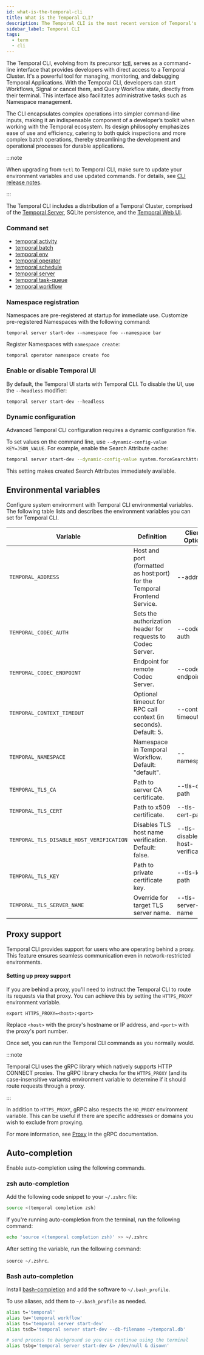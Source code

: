 ```yaml
---
id: what-is-the-temporal-cli
title: What is the Temporal CLI?
description: The Temporal CLI is the most recent version of Temporal's command-line tool.
sidebar_label: Temporal CLI
tags:
  - term
  - cli
---
```


The Temporal CLI, evolving from its precursor [tctl](/concepts/what-is-the-temporal-cli), serves as a command-line interface that provides developers with direct access to a Temporal Cluster.
It's a powerful tool for managing, monitoring, and debugging Temporal Applications.
With the Temporal CLI, developers can start Workflows, Signal or cancel them, and Query Workflow state, directly from their terminal.
This interface also facilitates administrative tasks such as Namespace management.

The CLI encapsulates complex operations into simpler command-line inputs, making it an indispensable component of a developer’s toolkit when working with the Temporal ecosystem.
Its design philosophy emphasizes ease of use and efficiency, catering to both quick inspections and more complex batch operations, thereby streamlining the development and operational processes for durable applications.

:::note

When upgrading from `tctl` to Temporal CLI, make sure to update your environment variables and use updated commands.
For details, see [CLI release notes](https://github.com/temporalio/cli/releases/tag/v0.9.0).

:::

The Temporal CLI includes a distribution of a Temporal Cluster, comprised of the [Temporal Server](/concepts/what-is-the-temporal-server), SQLite persistence, and the [Temporal Web UI](/concepts/what-is-the-temporal-web-ui).

### Command set

- [temporal activity](/cli/activity/)
- [temporal batch](/cli/batch/)
- [temporal env](/cli/env/)
- [temporal operator](/cli/operator/)
- [temporal schedule](/cli/schedule/)
- [temporal server](/cli/server)
- [temporal task-queue](/cli/task-queue/)
- [temporal workflow](/cli/workflow/)

### Namespace registration

Namespaces are pre-registered at startup for immediate use.
Customize pre-registered Namespaces with the following command:

```shell
temporal server start-dev --namespace foo --namespace bar
```

Register Namespaces with `namespace create`:

```shell
temporal operator namespace create foo
```

### Enable or disable Temporal UI

By default, the Temporal UI starts with Temporal CLI.
To disable the UI, use the `--headless` modifier:

```shell
temporal server start-dev --headless
```

### Dynamic configuration

Advanced Temporal CLI configuration requires a dynamic configuration file.

To set values on the command line, use `--dynamic-config-value KEY=JSON_VALUE`.
For example, enable the Search Attribute cache:

```bash
temporal server start-dev --dynamic-config-value system.forceSearchAttributesCacheRefreshOnRead=false
```

This setting makes created Search Attributes immediately available.

## Environmental variables

Configure system environment with Temporal CLI environmental variables.
The following table lists and describes the environment variables you can set for Temporal CLI.

| Variable                                 | Definition                                                                | Client Option                   |
| ---------------------------------------- | ------------------------------------------------------------------------- | ------------------------------- |
| `TEMPORAL_ADDRESS`                       | Host and port (formatted as host:port) for the Temporal Frontend Service. | --address                       |
| `TEMPORAL_CODEC_AUTH`                    | Sets the authorization header for requests to Codec Server.               | --codec-auth                    |
| `TEMPORAL_CODEC_ENDPOINT`                | Endpoint for remote Codec Server.                                         | --codec-endpoint                |
| `TEMPORAL_CONTEXT_TIMEOUT`               | Optional timeout for RPC call context (in seconds). Default: 5.           | --context-timeout               |
| `TEMPORAL_NAMESPACE`                     | Namespace in Temporal Workflow. Default: "default".                       | --namespace                     |
| `TEMPORAL_TLS_CA`                        | Path to server CA certificate.                                            | --tls-ca-path                   |
| `TEMPORAL_TLS_CERT`                      | Path to x509 certificate.                                                 | --tls-cert-path                 |
| `TEMPORAL_TLS_DISABLE_HOST_VERIFICATION` | Disables TLS host name verification. Default: false.                      | --tls-disable-host-verification |
| `TEMPORAL_TLS_KEY`                       | Path to private certificate key.                                          | --tls-key-path                  |
| `TEMPORAL_TLS_SERVER_NAME`               | Override for target TLS server name.                                      | --tls-server-name               |

## Proxy support

Temporal CLI provides support for users who are operating behind a proxy.
This feature ensures seamless communication even in network-restricted environments.

#### Setting up proxy support

If you are behind a proxy, you'll need to instruct the Temporal CLI to route its requests via that proxy.
You can achieve this by setting the `HTTPS_PROXY` environment variable.

```command
export HTTPS_PROXY=<host>:<port>
```

Replace `<host>` with the proxy's hostname or IP address, and `<port>` with the proxy's port number.

Once set, you can run the Temporal CLI commands as you normally would.

:::note

Temporal CLI uses the gRPC library which natively supports HTTP CONNECT proxies. The gRPC library checks for the `HTTPS_PROXY` (and its case-insensitive variants) environment variable to determine if it should route requests through a proxy.

:::

In addition to `HTTPS_PROXY`, gRPC also respects the `NO_PROXY` environment variable.
This can be useful if there are specific addresses or domains you wish to exclude from proxying.

For more information, see [Proxy](https://github.com/grpc/grpc-go/blob/master/Documentation/proxy.md) in the gRPC documentation.

## Auto-completion

Enable auto-completion using the following commands.

### zsh auto-completion

<!-- TODO: add more information about zsh to make comparable to bash section -->

Add the following code snippet to your `~/.zshrc` file:

```sh
source <(temporal completion zsh)
```

If you're running auto-completion from the terminal, run the following command:

```sh
echo 'source <(temporal completion zsh)' >> ~/.zshrc
```

After setting the variable, run the following command:

`source ~/.zshrc`.

### Bash auto-completion

Install [bash-completion](https://github.com/scop/bash-completion#installation) and add the software to `~/.bash_profile`.

To use aliases, add them to `~/.bash_profile` as needed.

```bash
alias t='temporal'
alias tw='temporal workflow'
alias ts='temporal server start-dev'
alias tsdb='temporal server start-dev --db-filename ~/temporal.db'

# send process to background so you can continue using the terminal
alias tsbg='temporal server start-dev &> /dev/null & disown'
```
